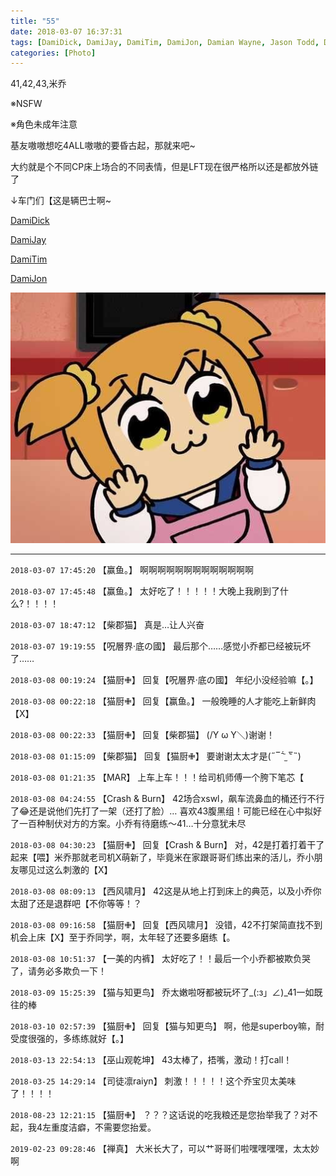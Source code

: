```yaml
---
title: "55"
date: 2018-03-07 16:37:31
tags: [DamiDick, DamiJay, DamiTim, DamiJon, Damian Wayne, Jason Todd, Dick Grayson, Jonathan Kent, Tim Drake]
categories: [Photo]
---
```


<p>41,42,43,米乔</p> 
<p>※NSFW</p> 
<p>※角色未成年注意</p> 
<p>基友嗷嗷想吃4ALL嗷嗷的要昏古起，那就来吧~</p> 
<p>大约就是个不同CP床上场合的不同表情，但是LFT现在很严格所以还是都放外链了</p> 
<p>↓车门们【这是辆巴士啊~</p> 
<p><a rel="nofollow" href="http://file.damidick.anime-japan.net/411psd.jpg" target="_blank"  >DamiDick</a>&nbsp;</p> 
<p><a rel="nofollow" href="http://file.damidick.anime-japan.net/42.jpg" target="_blank"  >DamiJay</a></p> 
<p><a rel="nofollow" href="http://file.damidick.anime-japan.net/43psd.jpg" target="_blank"  >DamiTim</a></p> 
<p><a rel="nofollow" href="http://file.damidick.anime-japan.net/MJ.jpg" target="_blank"  >DamiJon</a></p>

![](https://raw.githubusercontent.com/alicewish/meowchain247/master/img_cVZNdzJtQk9JV2ZabTJjaWdSUEVWdHR1QmlOd0FJOEQ2MzZBTndROVByMkdVV3hWcktGZkVBPT0.jpg)

---

`2018-03-07 17:45:20` 【赢鱼。】 啊啊啊啊啊啊啊啊啊啊啊啊啊

`2018-03-07 17:45:48` 【赢鱼。】 太好吃了！！！！！大晚上我刷到了什么?！！！！

`2018-03-07 18:47:12` 【柴郡猫】 真是…让人兴奋

`2018-03-07 19:19:55` 【呪層界·底の國】 最后那个……感觉小乔都已经被玩坏了……

`2018-03-08 00:19:24` 【猫厨✙】 回复【呪層界·底の國】 年纪小没经验嘛【。】

`2018-03-08 00:22:18` 【猫厨✙】 回复【赢鱼。】 一般晚睡的人才能吃上新鲜肉【X】

`2018-03-08 00:22:33` 【猫厨✙】 回复【柴郡猫】 (/Y ω Y＼)谢谢！

`2018-03-08 01:15:09` 【柴郡猫】 回复【猫厨✙】 要谢谢太太才是(˶‾᷄ ⁻̫ ‾᷅˵)

`2018-03-08 01:21:35` 【MAR】 上车上车！！！给司机师傅一个胯下笔芯【

`2018-03-08 04:24:55` 【Crash & Burn】 42场合xswl，飙车流鼻血的桶还行不行了😂还是说他们先打了一架（还打了脸）… 喜欢43腹黑组！可能已经在心中拟好了一百种制伏对方的方案。小乔有待磨练～41…十分意犹未尽

`2018-03-08 04:30:23` 【猫厨✙】 回复【Crash & Burn】 对，42是打着打着干了起来【喂】米乔那就老司机X萌新了，毕竟米在家跟哥哥们练出来的活儿，乔小朋友哪见过这么刺激的【X】

`2018-03-08 08:09:13` 【西风啸月】 42这是从地上打到床上的典范，以及小乔你太甜了还是退群吧【不你等等！？

`2018-03-08 09:16:58` 【猫厨✙】 回复【西风啸月】 没错，42不打架简直找不到机会上床【X】至于乔同学，啊，太年轻了还要多磨练【。

`2018-03-08 10:51:37` 【一美的内裤】 太好吃了！！最后一个小乔都被欺负哭了，请务必多欺负一下！

`2018-03-09 15:25:39` 【猫与知更鸟】 乔太嫩啦呀都被玩坏了\_(:з」∠)\_41一如既往的棒

`2018-03-10 02:57:39` 【猫厨✙】 回复【猫与知更鸟】 啊，他是superboy嘛，耐受度很强的，多练练就好【。】

`2018-03-13 22:54:13` 【巫山观乾坤】 43太棒了，捂嘴，激动！打call！

`2018-03-25 14:29:14` 【司徒凛raiyn】 刺激！！！！！这个乔宝贝太美味了！！！！

`2018-08-23 12:21:15` 【猫厨✙】 ？？？这话说的吃我粮还是您抬举我了？对不起，我4左重度洁癖，不需要您抬爱。

`2019-02-23 09:28:46` 【禅真】 大米长大了，可以艹哥哥们啦嘿嘿嘿嘿，太太妙啊
